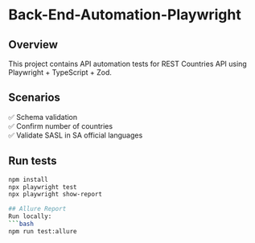 # Back-End-Automation-Playwright

## Overview
This project contains API automation tests for REST Countries API using Playwright + TypeScript + Zod.

## Scenarios
✅ Schema validation  
✅ Confirm number of countries  
✅ Validate SASL in SA official languages  

## Run tests
```bash
npm install
npx playwright test
npx playwright show-report

## Allure Report
Run locally:
```bash
npm run test:allure
